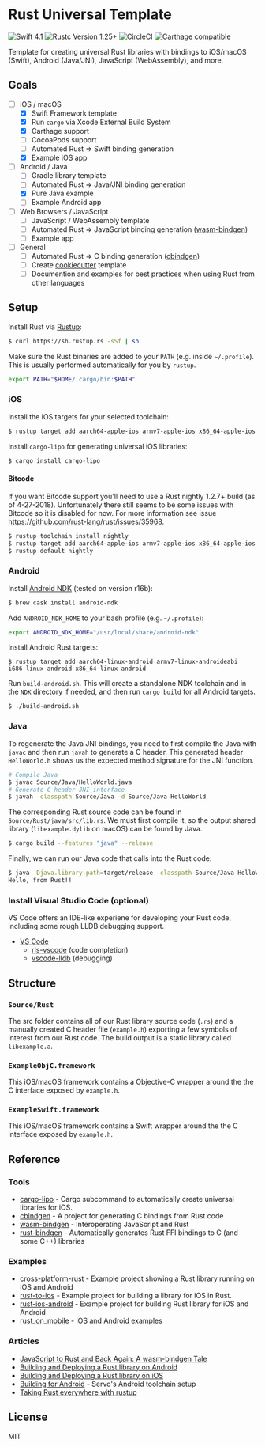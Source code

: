 # Rust Universal Template

[![Swift 4.1](https://img.shields.io/badge/Swift-4.1-orange.svg?style=flat)](https://swift.org)
[![Rustc Version 1.25+](https://img.shields.io/badge/rustc-1.25+-lightgray.svg?style=flat)](https://www.rust-lang.org/en-US/)
[![CircleCI](https://img.shields.io/circleci/project/github/Raizlabs/rust-universal-template/master.svg)](https://circleci.com/gh/Raizlabs/rust-universal-template)
[![Carthage compatible](https://img.shields.io/badge/Carthage-compatible-4BC51D.svg?style=flat)](https://github.com/Carthage/Carthage)


Template for creating universal Rust libraries with bindings to iOS/macOS (Swift), Android (Java/JNI), JavaScript (WebAssembly), and more.

## Goals

- [ ] iOS / macOS
	- [x] Swift Framework template
	- [x] Run `cargo` via Xcode External Build System
	- [x] Carthage support
	- [ ] CocoaPods support
	- [ ] Automated Rust => Swift binding generation
	- [x] Example iOS app
- [ ] Android / Java
	- [ ] Gradle library template
	- [ ] Automated Rust => Java/JNI binding generation
	- [x] Pure Java example
	- [ ] Example Android app
- [ ] Web Browsers / JavaScript
	- [ ] JavaScript / WebAssembly template
	- [ ] Automated Rust => JavaScript binding generation ([wasm-bindgen](https://github.com/rustwasm/wasm-bindgen))
	- [ ] Example app
- [ ] General
	- [ ] Automated Rust => C binding generation ([cbindgen](https://github.com/eqrion/cbindgen/))
	- [ ] Create [cookiecutter](https://github.com/audreyr/cookiecutter) template
	- [ ] Documention and examples for best practices when using Rust from other languages

## Setup

Install Rust via [Rustup](https://rustup.rs/):

```bash
$ curl https://sh.rustup.rs -sSf | sh
```

Make sure the Rust binaries are added to your `PATH` (e.g. inside `~/.profile`). This is usually performed automatically for you by `rustup`.

```bash
export PATH="$HOME/.cargo/bin:$PATH"
```

### iOS

Install the iOS targets for your selected toolchain:

```bash
$ rustup target add aarch64-apple-ios armv7-apple-ios x86_64-apple-ios i386-apple-ios
```

Install `cargo-lipo` for generating universal iOS libraries:

```bash
$ cargo install cargo-lipo
```

#### Bitcode

If you want Bitcode support you'll need to use a Rust nightly 1.2.7+ build (as of 4-27-2018). Unfortunately there still seems to be some issues with Bitcode so it is disabled for now. For more information see issue https://github.com/rust-lang/rust/issues/35968.

```bash
$ rustup toolchain install nightly
$ rustup target add aarch64-apple-ios armv7-apple-ios x86_64-apple-ios i386-apple-ios --toolchain nightly
$ rustup default nightly
```


### Android

Install [Android NDK](https://developer.android.com/ndk/) (tested on version r16b):

```bash
$ brew cask install android-ndk
```

Add `ANDROID_NDK_HOME` to your bash profile (e.g. `~/.profile`):

```bash
export ANDROID_NDK_HOME="/usr/local/share/android-ndk"
```

Install Android Rust targets:

```
$ rustup target add aarch64-linux-android armv7-linux-androideabi i686-linux-android x86_64-linux-android
```

Run `build-android.sh`. This will create a standalone NDK toolchain and in the `NDK` directory if needed, and then run `cargo build` for all Android targets.

```
$ ./build-android.sh
```

### Java

To regenerate the Java JNI bindings, you need to first compile the Java with `javac` and then run `javah` to generate a C header. This generated header `HelloWorld.h` shows us the expected method signature for the JNI function.

```bash
# Compile Java
$ javac Source/Java/HelloWorld.java
# Generate C header JNI interface
$ javah -classpath Source/Java -d Source/Java HelloWorld
```

The corresponding Rust source code can be found in `Source/Rust/java/src/lib.rs`. We must first compile it, so the output shared library (`libexample.dylib` on macOS) can be found by Java.

```bash
$ cargo build --features "java" --release
```

Finally, we can run our Java code that calls into the Rust code:

```bash
$ java -Djava.library.path=target/release -classpath Source/Java HelloWorld
Hello, from Rust!!
```

### Install Visual Studio Code (optional)

VS Code offers an IDE-like experiene for developing your Rust code, including some rough LLDB debugging support.

* [VS Code](https://code.visualstudio.com/)
  * [rls-vscode](https://github.com/rust-lang-nursery/rls-vscode) (code completion)
  * [vscode-lldb](https://github.com/vadimcn/vscode-lldb) (debugging)

## Structure

### `Source/Rust`

The src folder contains all of our Rust library source code (`.rs`) and a manually created C header file (`example.h`) exporting a few symbols of interest from our Rust code. The build output is a static library called `libexample.a`.

### `ExampleObjC.framework`

This iOS/macOS framework contains a Objective-C wrapper around the the C interface exposed by `example.h`.

### `ExampleSwift.framework`

This iOS/macOS framework contains a Swift wrapper around the the C interface exposed by `example.h`.

## Reference

### Tools

* [cargo-lipo](https://github.com/TimNN/cargo-lipo) - Cargo subcommand to automatically create universal libraries for iOS.
* [cbindgen](https://github.com/eqrion/cbindgen/) - A project for generating C bindings from Rust code
* [wasm-bindgen](https://github.com/rustwasm/wasm-bindgen) - Interoperating JavaScript and Rust
* [rust-bindgen](https://github.com/rust-lang-nursery/rust-bindgen) - Automatically generates Rust FFI bindings to C (and some C++) libraries

### Examples

* [cross-platform-rust](https://github.com/fluffyemily/cross-platform-rust) - Example project showing a Rust library running on iOS and Android
* [rust-to-ios](https://github.com/wojteklu/rust-to-ios) - Example project for building a library for iOS in Rust.
* [rust-ios-android](https://github.com/kennytm/rust-ios-android) - Example project for building Rust library for iOS and Android
* [rust_on_mobile](https://github.com/Geal/rust_on_mobile) - iOS and Android examples

### Articles

* [JavaScript to Rust and Back Again: A wasm-bindgen Tale](https://hacks.mozilla.org/2018/04/javascript-to-rust-and-back-again-a-wasm-bindgen-tale/)
* [Building and Deploying a Rust library on Android](https://mozilla.github.io/firefox-browser-architecture/experiments/2017-09-21-rust-on-android.html)
* [Building and Deploying a Rust library on iOS](https://mozilla.github.io/firefox-browser-architecture/experiments/2017-09-06-rust-on-ios.html)
* [Building for Android](https://github.com/servo/servo/wiki/Building-for-Android) - Servo's Android toolchain setup
* [Taking Rust everywhere with rustup](https://blog.rust-lang.org/2016/05/13/rustup.html)

## License

MIT